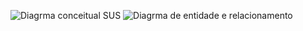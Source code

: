 ![Diagrma conceitual SUS](https://github.com/FelipePires007/Projeto-Diagrama/assets/157746909/f5fe7cbc-ad14-46a4-9b65-f43c343142af)
![Diagrma de entidade e relacionamento](https://github.com/FelipePires007/Projeto-Diagrama/assets/157746909/0e55e150-3899-4f88-81f6-55be007d5198)
